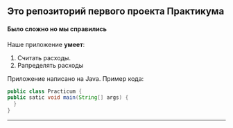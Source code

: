 ## Это репозиторий первого проекта Практикума
#### Было сложно но мы справились
Наше приложение **умеет**:
1. Считать расходы.
2. Рапределять расходы

Приложение написано на Java. Пример кода:
```java
public class Practicum {
public satic void main(String[] args) {
  }
}
```
----------
